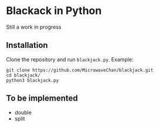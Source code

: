 # Blackack in Python

Still a work in progress

## Installation
Clone the repository and run `blackjack.py`. Example:
```
git clone https://github.com/MicrowaveChan/blackjack.git
cd blackjack/
python3 blackjack.py
```

## To be implemented
* double
* split

